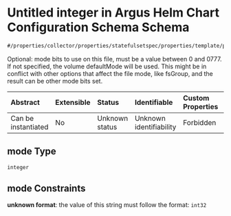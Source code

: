 # Untitled integer in Argus Helm Chart Configuration Schema Schema

```txt
#/properties/collector/properties/statefulsetspec/properties/template/properties/spec/properties/volumes/items/properties/configmap/items/items/properties/mode#/properties/collector/properties/statefulsetSpec/properties/template/properties/spec/properties/volumes/items/properties/configMap/properties/items/items/properties/mode
```

Optional: mode bits to use on this file, must be a value between 0 and 0777. If not specified, the volume defaultMode will be used. This might be in conflict with other options that affect the file mode, like fsGroup, and the result can be other mode bits set.

| Abstract            | Extensible | Status         | Identifiable            | Custom Properties | Additional Properties | Access Restrictions | Defined In                                                        |
| :------------------ | :--------- | :------------- | :---------------------- | :---------------- | :-------------------- | :------------------ | :---------------------------------------------------------------- |
| Can be instantiated | No         | Unknown status | Unknown identifiability | Forbidden         | Allowed               | none                | [values.schema.json\*](values.schema.json "open original schema") |

## mode Type

`integer`

## mode Constraints

**unknown format**: the value of this string must follow the format: `int32`
